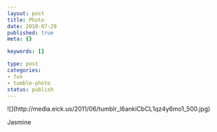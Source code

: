 ```yaml
--- 
layout: post
title: Photo
date: 2010-07-29
published: true
meta: {}

keywords: []

type: post
categories: 
- fun
- tumble-photo
status: publish
---
```

<div class="figure">            ![](http://media.eick.us/2011/06/tumblr_l6ankiCbCL1qz4y6mo1_500.jpg)        </div>

Jasmine

